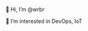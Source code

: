 👋 Hi, I’m @wrbr

👀 I’m interested in DevOps, IoT
<!---
wrbr/wrbr is a ✨ special ✨ repository because its `README.md` (this file) appears on your GitHub profile.
You can click the Preview link to take a look at your changes.
--->
